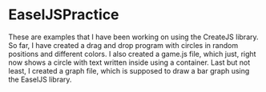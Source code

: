 EaselJSPractice
===============
These are examples that I have been working on using the CreateJS library.
So far, I have created a drag and drop program with circles in random positions and different colors.
I also created a game.js file, which just, right now shows a circle with text written inside using a container.
Last but not least, I created a graph file, which is supposed to draw a bar graph using the EaselJS library.
